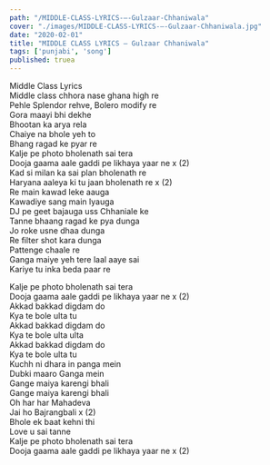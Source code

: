 ```yaml
---
path: "/MIDDLE-CLASS-LYRICS-–-Gulzaar-Chhaniwala"
cover: "./images/MIDDLE-CLASS-LYRICS-–-Gulzaar-Chhaniwala.jpg"
date: "2020-02-01"
title: "MIDDLE CLASS LYRICS – Gulzaar Chhaniwala"
tags: ['punjabi', 'song']
published: truea
---
```

  
Middle Class Lyrics  
Middle class chhora nase ghana high re  
Pehle Splendor rehve, Bolero modify re  
Gora maayi bhi dekhe  
Bhootan ka arya rela  
Chaiye na bhole yeh to  
Bhang ragad ke pyar re  
Kalje pe photo bholenath sai tera  
Dooja gaama aale gaddi pe likhaya yaar ne x (2)  
Kad si milan ka sai plan bholenath re  
Haryana aaleya ki tu jaan bholenath re x (2)  
Re main kawad leke aauga  
Kawadiye sang main lyauga  
DJ pe geet bajauga uss Chhaniale ke  
Tanne bhaang ragad ke pya dunga  
Jo roke usne dhaa dunga  
Re filter shot kara dunga  
Pattenge chaale re  
Ganga maiye yeh tere laal aaye sai  
Kariye tu inka beda paar re  
  
  
  
  
  
  
Kalje pe photo bholenath sai tera  
Dooja gaama aale gaddi pe likhaya yaar ne x (2)  
Akkad bakkad digdam do  
Kya te bole ulta tu  
Akkad bakkad digdam do  
Kya te bole ulta ulta  
Akkad bakkad digdam do  
Kya te bole ulta tu  
Kuchh ni dhara in panga mein  
Dubki maaro Ganga mein  
Gange maiya karengi bhali  
Gange maiya karengi bhali  
Oh har har Mahadeva  
Jai ho Bajrangbali x (2)  
Bhole ek baat kehni thi  
Love u sai tanne  
Kalje pe photo bholenath sai tera  
Dooja gaama aale gaddi pe likhaya yaar ne x (2)  
